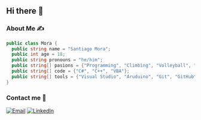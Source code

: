 ## Hi there 👋
### About Me ✍️
```cs
public class Mora {
  public string name = "Santiago Mora";
  public int age = 18;
  public string pronouns = "he/him";
  public string[] pasions = {"Programming", "Climbing", "Volleyball", "Equitation", "Photograph"};
  public string[] code = {"C#", "C++", "VBA"};
  public string[] tools = {"Visual Studio", "Aruduino", "Git", "GitHub", "Unity", "Gimp", "Blender", "Autocad"};
}
```

### Contact me 📱 <br>
[![Email](https://img.shields.io/badge/Email-gray?logo=maildotru&logoColor=ff0000)](mailto:s.mor.a0396@gmail.com?Subject=Hi%20Mora) 
[![LinkedIn](https://img.shields.io/badge/LinkedIn-%230077B5.svg?logo=linkedin&logoColor=white)](https://linkedin.com/in/mora39)
